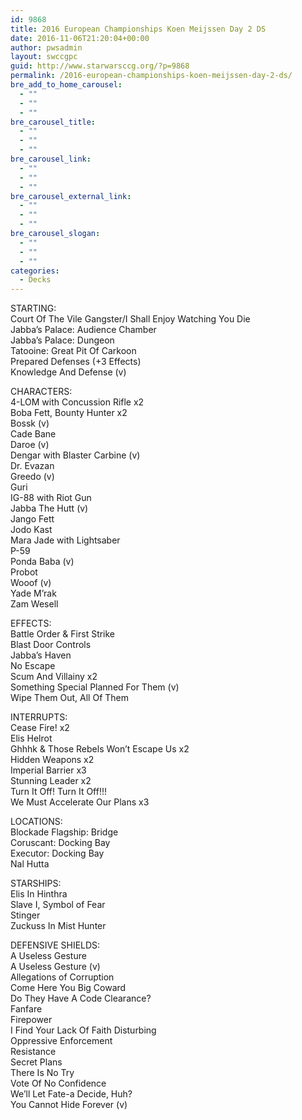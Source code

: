 ```yaml
---
id: 9868
title: 2016 European Championships Koen Meijssen Day 2 DS
date: 2016-11-06T21:20:04+00:00
author: pwsadmin
layout: swccgpc
guid: http://www.starwarsccg.org/?p=9868
permalink: /2016-european-championships-koen-meijssen-day-2-ds/
bre_add_to_home_carousel:
  - ""
  - ""
  - ""
bre_carousel_title:
  - ""
  - ""
  - ""
bre_carousel_link:
  - ""
  - ""
  - ""
bre_carousel_external_link:
  - ""
  - ""
  - ""
bre_carousel_slogan:
  - ""
  - ""
  - ""
categories:
  - Decks
---
```

STARTING:  
Court Of The Vile Gangster/I Shall Enjoy Watching You Die  
Jabba&#8217;s Palace: Audience Chamber  
Jabba&#8217;s Palace: Dungeon  
Tatooine: Great Pit Of Carkoon  
Prepared Defenses (+3 Effects)  
Knowledge And Defense (v)

CHARACTERS:  
4-LOM with Concussion Rifle x2  
Boba Fett, Bounty Hunter x2  
Bossk (v)  
Cade Bane  
Daroe (v)  
Dengar with Blaster Carbine (v)  
Dr. Evazan  
Greedo (v)  
Guri  
IG-88 with Riot Gun  
Jabba The Hutt (v)  
Jango Fett  
Jodo Kast  
Mara Jade with Lightsaber  
P-59  
Ponda Baba (v)  
Probot  
Wooof (v)  
Yade M&#8217;rak  
Zam Wesell

EFFECTS:  
Battle Order & First Strike  
Blast Door Controls  
Jabba&#8217;s Haven  
No Escape  
Scum And Villainy x2  
Something Special Planned For Them (v)  
Wipe Them Out, All Of Them

INTERRUPTS:  
Cease Fire! x2  
Elis Helrot  
Ghhhk & Those Rebels Won&#8217;t Escape Us x2  
Hidden Weapons x2  
Imperial Barrier x3  
Stunning Leader x2  
Turn It Off! Turn It Off!!!  
We Must Accelerate Our Plans x3

LOCATIONS:  
Blockade Flagship: Bridge  
Coruscant: Docking Bay  
Executor: Docking Bay  
Nal Hutta

STARSHIPS:  
Elis In Hinthra  
Slave I, Symbol of Fear  
Stinger  
Zuckuss In Mist Hunter

DEFENSIVE SHIELDS:  
A Useless Gesture  
A Useless Gesture (v)  
Allegations of Corruption  
Come Here You Big Coward  
Do They Have A Code Clearance?  
Fanfare  
Firepower  
I Find Your Lack Of Faith Disturbing  
Oppressive Enforcement  
Resistance  
Secret Plans  
There Is No Try  
Vote Of No Confidence  
We&#8217;ll Let Fate-a Decide, Huh?  
You Cannot Hide Forever (v)